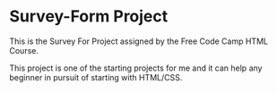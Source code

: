 # Survey-Form Project

This is the Survey For Project assigned by the Free Code Camp HTML Course.

This project is one of the starting projects for me and it can help any beginner in pursuit of starting with HTML/CSS.
